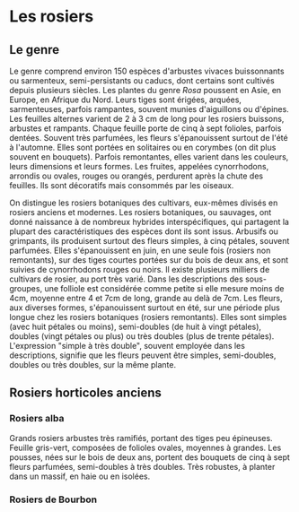 # Les rosiers

## Le genre

Le genre comprend environ 150 espèces d'arbustes vivaces buissonnants ou sarmenteux, semi-persistants ou caducs, dont certains sont cultivés depuis plusieurs siècles. Les plantes du genre *Rosa* poussent en Asie, en Europe, en Afrique du Nord. Leurs tiges sont érigées, arquées, sarmenteuses, parfois rampantes, souvent munies d'aiguillons ou d'épines. Les feuilles alternes varient de 2 à 3 cm de long pour les rosiers buissons, arbustes et rampants. Chaque feuille porte de cinq à sept folioles, parfois dentées. Souvent très parfumées, les fleurs s'épanouissent surtout de l'été à l'automne. Elles sont portées en solitaires ou en corymbes (on dit plus souvent en bouquets). Parfois remontantes, elles varient dans les couleurs, leurs dimensions et leurs formes. Les fruites, appelées cynorrhodons, arrondis ou ovales, rouges ou orangés, perdurent après la chute des feuilles. Ils sont décoratifs mais consommés par les oiseaux.

On distingue les rosiers botaniques des cultivars, eux-mêmes divisés en rosiers anciens et modernes. Les rosiers botaniques, ou sauvages, ont donné naissance à de nombreux hybrides interspécifiques, qui partagent la plupart des caractéristiques des espèces dont ils sont issus. Arbusifs ou grimpants, ils produisent surtout des fleurs simples, à cinq pétales, souvent parfumées. Elles s'épanouissent en juin, en une seule fois (rosiers non remontants), sur des tiges courtes portées sur du bois de deux ans, et sont suivies de cynorrhodons rouges ou noirs. Il existe plusieurs milliers de cultivars de rosier, au port très varié. Dans les descriptions des sous-groupes, une folliole est considérée comme petite si elle mesure moins de 4cm, moyenne  entre 4 et 7cm de long, grande au delà de 7cm. Les fleurs, aux diverses formes, s'épanouissent surtout en été, sur une période plus longue chez les rosiers botaniques (rosiers remontants). Elles sont simples (avec huit pétales ou moins), semi-doubles (de huit à vingt pétales), doubles (vingt pétales ou plus) ou très doubles (plus de trente pétales). L'expression "simple à très double", souvent employée dans les descriptions, signifie que les fleurs peuvent être simples, semi-doubles, doubles ou très doubles, sur la même plante.

## Rosiers horticoles anciens
### Rosiers alba
Grands rosiers arbustes très ramifiés, portant des tiges peu épineuses. Feuille gris-vert, composées de folioles ovales, moyennes à grandes. Les pousses, nées sur le bois de deux ans, portent des bouquets de cinq à sept fleurs parfumées, semi-doubles à très doubles. Très robustes, à planter dans un massif, en haie ou en isolées.

### Rosiers de Bourbon

